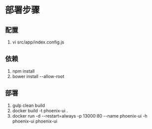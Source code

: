 # 部署步骤

## 配置
1. vi src/app/index.config.js

## 依赖
1. npm install
2. bower install --allow-root

## 部署
1. gulp clean build
2. docker build -t phoenix-ui .
3. docker run -d --restart=always -p 13000:80 --name phoenix-ui -h phoenix-ui  phoenix-ui

